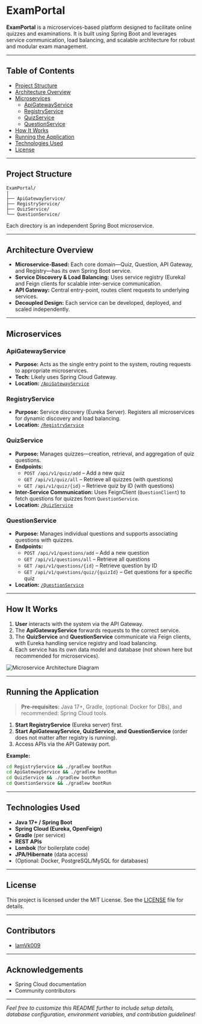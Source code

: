 # ExamPortal

**ExamPortal** is a microservices-based platform designed to facilitate online quizzes and examinations. It is built using Spring Boot and leverages service communication, load balancing, and scalable architecture for robust and modular exam management.

---

## Table of Contents

- [Project Structure](#project-structure)
- [Architecture Overview](#architecture-overview)
- [Microservices](#microservices)
  - [ApiGatewayService](#apigatewayservice)
  - [RegistryService](#registryservice)
  - [QuizService](#quizservice)
  - [QuestionService](#questionservice)
- [How It Works](#how-it-works)
- [Running the Application](#running-the-application)
- [Technologies Used](#technologies-used)
- [License](#license)

---

## Project Structure

```
ExamPortal/
│
├── ApiGatewayService/
├── RegistryService/
├── QuizService/
└── QuestionService/
```

Each directory is an independent Spring Boot microservice.

---

## Architecture Overview

- **Microservice-Based:** Each core domain—Quiz, Question, API Gateway, and Registry—has its own Spring Boot service.
- **Service Discovery & Load Balancing:** Uses service registry (Eureka) and Feign clients for scalable inter-service communication.
- **API Gateway:** Central entry-point, routes client requests to underlying services.
- **Decoupled Design:** Each service can be developed, deployed, and scaled independently.

---

## Microservices

### ApiGatewayService

- **Purpose:** Acts as the single entry point to the system, routing requests to appropriate microservices.
- **Tech:** Likely uses Spring Cloud Gateway.
- **Location:** [`/ApiGatewayService`](./ApiGatewayService/)

### RegistryService

- **Purpose:** Service discovery (Eureka Server). Registers all microservices for dynamic discovery and load balancing.
- **Location:** [`/RegistryService`](./RegistryService/)

### QuizService

- **Purpose:** Manages quizzes—creation, retrieval, and aggregation of quiz questions.
- **Endpoints:**
  - `POST /api/v1/quiz/add` – Add a new quiz
  - `GET /api/v1/quiz/all` – Retrieve all quizzes (with questions)
  - `GET /api/v1/quiz/{id}` – Retrieve quiz by ID (with questions)
- **Inter-Service Communication:** Uses FeignClient (`QuestionClient`) to fetch questions for quizzes from `QuestionService`.
- **Location:** [`/QuizService`](./QuizService/)

### QuestionService

- **Purpose:** Manages individual questions and supports associating questions with quizzes.
- **Endpoints:**
  - `POST /api/v1/questions/add` – Add a new question
  - `GET /api/v1/questions/all` – Retrieve all questions
  - `GET /api/v1/questions/{id}` – Retrieve question by ID
  - `GET /api/v1/questions/quiz/{quizId}` – Get questions for a specific quiz
- **Location:** [`/QuestionService`](./QuestionService/)

---

## How It Works

1. **User** interacts with the system via the API Gateway.
2. The **ApiGatewayService** forwards requests to the correct service.
3. The **QuizService** and **QuestionService** communicate via Feign clients, with Eureka handling service registry and load balancing.
4. Each service has its own data model and database (not shown here but recommended for microservices).

![Microservice Architecture Diagram](https://user-images.githubusercontent.com/your-image-placeholder.png) <!-- Add an architecture diagram if available -->

---

## Running the Application

> **Pre-requisites:** Java 17+, Gradle, (optional: Docker for DBs), and recommended: Spring Cloud tools.

1. **Start RegistryService** (Eureka server) first.
2. **Start ApiGatewayService, QuizService, and QuestionService** (order does not matter after registry is running).
3. Access APIs via the API Gateway port.

**Example:**
```bash
cd RegistryService && ./gradlew bootRun
cd ApiGatewayService && ./gradlew bootRun
cd QuizService && ./gradlew bootRun
cd QuestionService && ./gradlew bootRun
```

---

## Technologies Used

- **Java 17+ / Spring Boot**
- **Spring Cloud (Eureka, OpenFeign)**
- **Gradle** (per service)
- **REST APIs**
- **Lombok** (for boilerplate code)
- **JPA/Hibernate** (data access)
- (Optional: Docker, PostgreSQL/MySQL for databases)

---

## License

This project is licensed under the MIT License. See the [LICENSE](LICENSE) file for details.

---

## Contributors

- [IamVk009](https://github.com/IamVk009)

---

## Acknowledgements

- Spring Cloud documentation
- Community contributors

---

*Feel free to customize this README further to include setup details, database configuration, environment variables, and contribution guidelines!*

